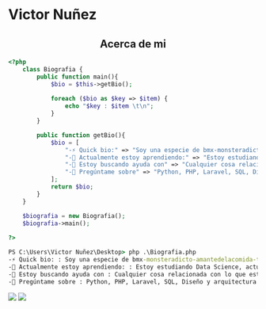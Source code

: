# Victor Nuñez

<h2 align="center">Acerca de mi</h2>

```php
<?php
    class Biografia {
        public function main(){
            $bio = $this->getBio();
    
            foreach ($bio as $key => $item) {
                echo "$key : $item \t\n";
            }
        }

        public function getBio(){
            $bio = [
                "-⚡ Quick bio:" => "Soy una especie de bmx-monsteradicto-amantedelacomida-trap-rap-coder-programmer-amantedelosgatos.",
                "-🌱 Actualmente estoy aprendiendo:" => "Estoy estudiando Data Science, actualmente hago un Diplomado de Data Science en la USM (Universidad Técnica Federico Santa María)",
                "-🤔 Estoy buscando ayuda con" => "Cualquier cosa relacionada con lo que estoy aprendiendo actualmente 😅",
                "-💬 Pregúntame sobre" => "Python, PHP, Laravel, SQL, Diseño y arquitectura de software, Desarrollo web y SEO",
            ];  
            return $bio;
        }
    }

    $biografia = new Biografia();
    $biografia->main();
    
?>
```
```bat
PS C:\Users\Victor Nuñez\Desktop> php .\Biografia.php
-⚡ Quick bio: : Soy una especie de bmx-monsteradicto-amantedelacomida-trap-rap-coder-programmer-amantedelosgatos. 
-🌱 Actualmente estoy aprendiendo: : Estoy estudiando Data Science, actualmente hago un Diplomado de Data Science en la USM (Universidad Técnica Federico Santa María) 
-🤔 Estoy buscando ayuda con : Cualquier cosa relacionada con lo que estoy aprendiendo actualmente 😅 
-💬 Pregúntame sobre : Python, PHP, Laravel, SQL, Diseño y arquitectura de software, Desarrollo web y SEO 
```
![](http://github-profile-summary-cards.vercel.app/api/cards/profile-details?username=Skeiceee&theme=dark)
![](http://github-profile-summary-cards.vercel.app/api/cards/stats?username=Skeiceee&theme=dark)
